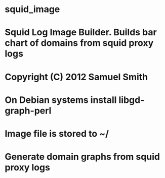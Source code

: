 squid_image
===========


#    Squid Log Image Builder. Builds bar chart of domains from squid proxy logs
#    Copyright (C) 2012 Samuel Smith
#
#    On Debian systems install libgd-graph-perl
#    Image file is stored to ~/

#    Generate domain graphs from squid proxy logs